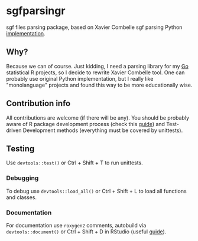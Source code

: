 # sgfparsingr #

sgf files parsing package, based on Xavier Combelle sgf parsing Python
[implementation](https://github.com/xcombelle/sgftool).

## Why? ##

Because we can of course. Just kidding, I need a parsing library for my 
[Go](http://en.wikipedia.org/wiki/Go_(game)) statistical R projects, so I 
decide to rewrite Xavier Combelle tool. One can probably use original Python 
implementation, but I really like "monolanguage" projects and found this way to 
be more educationally wise. 

## Contribution info ##

All contributions are welcome (if there will be any). You should be probably 
aware of R package development process (check this [guide](http://r-pkgs.had.co.nz/)) 
and Test-driven Development methods (everything must be covered by unittests).

## Testing ##

Use `devtools::test()` or Ctrl + Shift + T to run unittests.

### Debugging ###

To debug use `devtools::load_all()` or Ctrl + Shift + L to load all functions 
and classes.

### Documentation ###

For documentation use `roxygen2` comments, autobuild via `devtools::document()` 
or Ctrl + Shift + D in RStudio (useful [guide](http://cran.r-project.org/web/packages/roxygen2/vignettes/roxygen2.html)).
